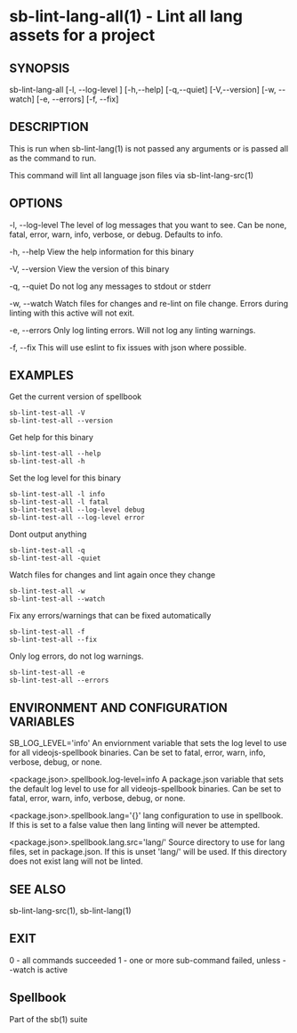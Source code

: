 # sb-lint-lang-all(1) - Lint all lang assets for a project

## SYNOPSIS

  sb-lint-lang-all [-l, --log-level <level>] [-h,--help] [-q,--quiet] [-V,--version]
                   [-w, --watch] [-e, --errors] [-f, --fix]

## DESCRIPTION

  This is run when sb-lint-lang(1) is not passed any arguments or is passed all
  as the command to run.

  This command will lint all language json files via sb-lint-lang-src(1)

## OPTIONS

  -l, --log-level <level>
    The level of log messages that you want to see. Can be none, fatal, error,
    warn, info, verbose, or debug. Defaults to info.

  -h, --help
    View the help information for this binary

  -V, --version
    View the version of this binary

  -q, --quiet
    Do not log any messages to stdout or stderr

  -w, --watch
    Watch files for changes and re-lint on file change.
    Errors during linting with this active will not exit.

  -e, --errors
    Only log linting errors. Will not log any linting warnings.

  -f, --fix
    This will use eslint to fix issues with json where possible.

## EXAMPLES

  Get the current version of spellbook

    sb-lint-test-all -V
    sb-lint-test-all --version

  Get help for this binary

    sb-lint-test-all --help
    sb-lint-test-all -h

  Set the log level for this binary

    sb-lint-test-all -l info
    sb-lint-test-all -l fatal
    sb-lint-test-all --log-level debug
    sb-lint-test-all --log-level error

  Dont output anything

    sb-lint-test-all -q
    sb-lint-test-all -quiet

  Watch files for changes and lint again once they change

    sb-lint-test-all -w
    sb-lint-test-all --watch

  Fix any errors/warnings that can be fixed automatically

    sb-lint-test-all -f
    sb-lint-test-all --fix

  Only log errors, do not log warnings.

    sb-lint-test-all -e
    sb-lint-test-all --errors

## ENVIRONMENT AND CONFIGURATION VARIABLES

  SB_LOG_LEVEL='info'
    An enviornment variable that sets the log level to use for all videojs-spellbook
    binaries. Can be set to fatal, error, warn, info, verbose, debug, or none.

  <package.json>.spellbook.log-level=info
    A package.json variable that sets the default log level to use for all videojs-spellbook
    binaries. Can be set to fatal, error, warn, info, verbose, debug, or none.

  <package.json>.spellbook.lang='{}'
    lang configuration to use in spellbook. If this is set to a false value then lang
    linting will never be attempted.

  <package.json>.spellbook.lang.src='lang/'
    Source directory to use for lang files, set in package.json. If this is unset
    'lang/' will be used. If this directory does not exist lang will not be linted.

## SEE ALSO

  sb-lint-lang-src(1), sb-lint-lang(1)

## EXIT

  0 - all commands succeeded
  1 - one or more sub-command failed, unless --watch is active

## Spellbook

  Part of the sb(1) suite
